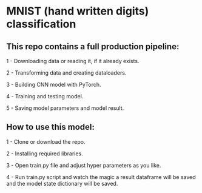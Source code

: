 # MNIST (hand written digits) classification
## This repo contains a full production pipeline:
1 - Downloading data or reading it, if it already exists.

2 - Transforming data and creating dataloaders.

3 - Building CNN model with PyTorch.

4 - Training and testing model.

5 - Saving model parameters and model result.

## How to use this model:
1 - Clone or download the repo.

2 - Installing required libraries.

3 - Open train.py file and adjust hyper parameters as you like.

4 - Run train.py script and watch the magic a result dataframe will be saved and the model state dictionary will be saved.
